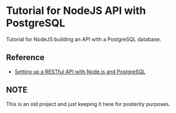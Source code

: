 # Tutorial for NodeJS API with PostgreSQL
Tutorial for NodeJS building an API with a PostgreSQL database.

## Reference 
- [Setting up a RESTful API with Node.js and PostgreSQL](https://blog.logrocket.com/setting-up-a-restful-api-with-node-js-and-postgresql-d96d6fc892d8/)


## NOTE
This is an old project and just keeping it here for posterity purposes.